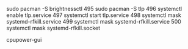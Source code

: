sudo pacman -S brightnessctl
495 sudo pacman -S tlp
496 systemctl enable tlp.service
497 systemctl start tlp.service
498 systemctl mask systemd-rfkill.service
499 systemctl mask systemd-rfkill.service
500 systemctl mask systemd-rfkill.socket

cpupower-gui
